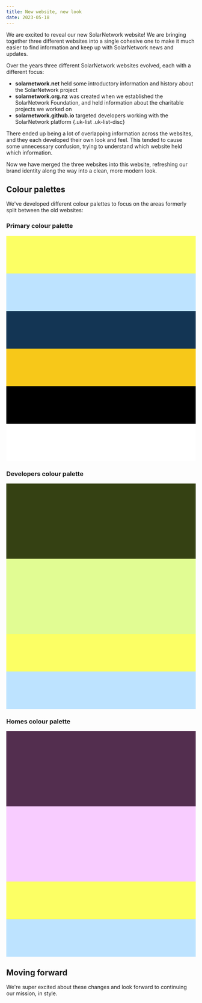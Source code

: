```yaml
---
title: New website, new look
date: 2023-05-18
---
```

We are excited to reveal our new SolarNetwork website! We are bringing together three different
websites into a single cohesive one to make it much easier to find information and keep up with
SolarNetwork news and updates.

<!--more-->

Over the years three different SolarNetwork websites evolved, each with a different focus:

 * **solarnetwork.net** held some introductory information and history about the SolarNetwork project
 * **solarnetwork.org.nz** was created when we established the SolarNetwork Foundation, and held
   information about the charitable projects we worked on
 * **solarnetwork.github.io** targeted developers working with the SolarNetwork platform
{.uk-list .uk-list-disc}

There ended up being a lot of overlapping information across the websites, and they each developed
their own look and feel. This tended to cause some unnecessary confusion, trying to understand
which website held which information.

Now we have merged the three websites into this website, refreshing our brand identity along the
way into a clean, more modern look.

<div class="uk-text-center uk-grid-column-large" uk-grid>
  <div class="uk-width-1-1">
    <div class="uk-height-small uk-flex uk-flex-center uk-flex-middle uk-background-cover uk-light"
      style="background-size: contain"
      data-src="/img/solarnetwork-logo.svg" uk-img>
    </div>
  </div>
  <div class="uk-width-2-5">
    <div class="uk-height-medium uk-flex uk-flex-center uk-flex-middle uk-background-cover uk-light"
      style="background-size: contain"
      data-src="/img/solarnetwork-logo-stacked.svg" uk-img>
    </div>
  </div>
  <div class="uk-width-3-5">
    <div class="uk-height-medium uk-flex uk-flex-center uk-flex-middle uk-background-cover uk-light"
      style="background-size: contain"
      data-src="/img/snf-logo.svg" uk-img>
    </div>
  </div>
</div>

## Colour palettes

We've developed different colour palettes to focus on the areas formerly split between the old
websites:

### Primary colour palette

<div class="uk-grid-collapse" uk-grid>
  <div class="uk-grid-collapse uk-width-1-1 sn-color-palette" uk-grid>
    <div class="uk-width-1-2" style="background-color: #FCFF64; min-height: 100px;"></div>
    <div class="uk-width-1-4" style="background-color: #BDE3FF; min-height: 100px;"></div>
    <div class="uk-width-1-4" style="background-color: #133554; min-height: 100px;"></div>
  </div>
  <div class="uk-grid-collapse uk-width-1-1 sn-color-palette" uk-grid>
    <div class="uk-width-1-2" style="background-color: #F7C819; min-height: 100px;"></div>
    <div class="uk-width-1-4" style="background-color: #000000; min-height: 100px;"></div>
    <div class="uk-width-1-4" style="background-color: #FFFFFF; min-height: 100px;"></div>
  </div>
</div>

### Developers colour palette

<div class="uk-grid-collapse sn-color-palette" uk-grid>
  <div class="uk-width-2-5" style="background-color: #354113; min-height: 200px;"></div>
  <div class="uk-width-2-5" style="background-color: #E1FC93; min-height: 200px;"></div>
  <div class="uk-width-1-5 sn-color-palette">
    <div style="background-color: #FCFF64; min-height: 100px;"></div>
    <div style="background-color: #BDE3FF; min-height: 100px;"></div>
  </div>
</div>

### Homes colour palette

<div class="uk-grid-collapse" uk-grid>
  <div class="uk-width-2-5" style="background-color: #532E4F; min-height: 200px;"></div>
  <div class="uk-width-2-5" style="background-color: #F8CCFF; min-height: 200px;"></div>
  <div class="uk-width-1-5">
    <div style="background-color: #FCFF64; min-height: 100px;"></div>
    <div style="background-color: #BDE3FF; min-height: 100px;"></div>
  </div>
</div>

## Moving forward

We're super excited about these changes and look forward to continuing our mission, in style.
